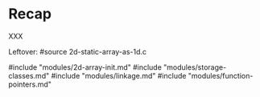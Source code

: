 # Recap

XXX

Leftover:
#source 2d-static-array-as-1d.c

#include "modules/2d-array-init.md"
#include "modules/storage-classes.md"
#include "modules/linkage.md"
#include "modules/function-pointers.md"
